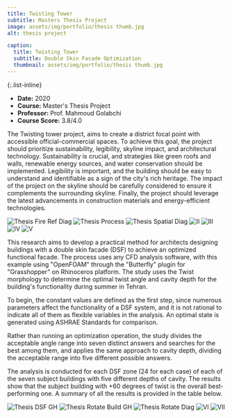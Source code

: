```yaml
---
title: Twisting Tower
subtitle: Masters Thesis Project
image: assets/img/portfolio/thesis thumb.jpg
alt: thesis project

caption:
  title: Twisting Tower
  subtitle: Double Skin Facade Optimization
  thumbnail: assets/img/portfolio/thesis thumb.jpg
---
```


{:.list-inline}

- **Date:** 2020
- **Course:** Master's Thesis Project
- **Professor:** Prof. Mahmoud Golabchi
- **Course Score:** 3.8/4.0

The Twisting tower project, aims to create a district focal point with accessible official-commercial spaces. To achieve this goal, the project should prioritize sustainability, legibility, skyline impact, and architectural technology. Sustainability is crucial, and strategies like green roofs and walls, renewable energy sources, and water conservation should be implemented. Legibility is important, and the building should be easy to understand and identifiable as a sign of the city's rich heritage. The impact of the project on the skyline should be carefully considered to ensure it complements the surrounding skyline. Finally, the project should leverage the latest advancements in construction materials and energy-efficient technologies.

<img src="assets/img/portfolio/thesis fire ref diag.jpg" alt="Thesis Fire Ref Diag">
<img src="assets/img/portfolio/thesis process.jpg" alt="Thesis Process">
<img src="assets/img/portfolio/thesis spatial diag.jpg" alt="Thesis Spatial Diag">
<img src="assets/img/portfolio/ii.jpg" alt="II">
<img src="assets/img/portfolio/iii.jpg" alt="III">
<img src="assets/img/portfolio/iv.jpg" alt="IV">
<img src="assets/img/portfolio/v.jpg" alt="V">

This research aims to develop a practical method for architects designing buildings with a double skin facade (DSF) to achieve an optimized functional facade. The process uses any CFD analysis software, with this example using "OpenFOAM" through the "Butterfly" plugin for "Grasshopper" on Rhinoceros platform. The study uses the Twist morphology to determine the optimal twist angle and cavity depth for the building's functionality during summer in Tehran.

To begin, the constant values are defined as the first step, since numerous parameters affect the functionality of a DSF system, and it is not rational to indicate all of them as flexible variables in the analysis. An optimal state is generated using ASHRAE Standards for comparison.

Rather than running an optimization operation, the study divides the acceptable angle range into seven distinct answers and searches for the best among them, and applies the same approach to cavity depth, dividing the acceptable range into five different possible answers.

The analysis is conducted for each DSF zone (24 for each case) of each of the seven subject buildings with five different depths of cavity. The results show that the subject building with +60 degrees of twist is the overall best-performing one. A summary of all the results is provided in the table below.

<img src="assets/img/portfolio/thesis dsf gh.png" alt="Thesis DSF GH">

<img src="assets/img/portfolio/thesis rotate build gh.png" alt="Thesis Rotate Build GH">
<img src="assets/img/portfolio/thesis rotate diag.jpg" alt="Thesis Rotate Diag">


<img src="assets/img/portfolio/vi.jpg" alt="VI">
<img src="assets/img/portfolio/vii.jpg" alt="VII">

